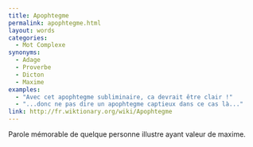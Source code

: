 ```yaml
---
title: Apophtegme
permalink: apophtegme.html
layout: words
categories:
  - Mot Complexe
synonyms:
  - Adage
  - Proverbe
  - Dicton
  - Maxime
examples:
  - "Avec cet apophtegme subliminaire, ca devrait être clair !"
  - "...donc ne pas dire un apophtegme captieux dans ce cas là..."
link: http://fr.wiktionary.org/wiki/Apophtegme
---
```


Parole mémorable de quelque personne illustre ayant valeur de maxime.
